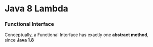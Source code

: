 # Java 8 Lambda

### Functional Interface

Conceptually, a Functional Interface has exactly one **abstract method**, since **Java 1.8**
